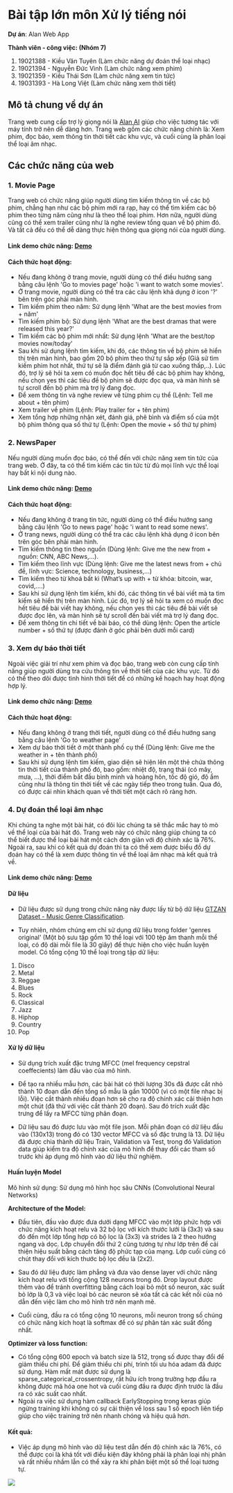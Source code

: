 # Bài tập lớn môn Xử lý tiếng nói

**Dự án**: Alan Web App

**Thành viên - công việc: (Nhóm 7)**
 1. 19021388 - Kiều Văn Tuyên (Làm chức năng dự đoán thể loại nhạc)
 2. 19021394 - Nguyễn Đức Vinh (Làm chức năng xem phim)
 3. 19021359 - Kiều Thái Sơn (Làm chức năng xem tin tức)
 5. 19031393 - Hà Long Việt (Làm chức năng xem thời tiết)
 
## Mô tả chung về dự án
Trang web cung cấp trợ lý giọng nói là [Alan AI](https://alan.app/) giúp cho việc tương tác với máy tính trở nên dễ dàng hơn. Trang web gồm các chức năng chính là: Xem phim, đọc báo, xem thông tin thời tiết các khu vực, và cuối cùng là phân loại thể loại âm nhạc.

## Các chức năng của web

### 1. Movie Page
Trang web có chức năng giúp người dùng tìm kiếm thông tin về các bộ phim, chẳng hạn như các bộ phim mới ra rạp, hay có thể tìm kiếm các bộ phim theo từng năm cũng như là theo thể loại phim. Hơn nữa, người dùng cũng có thể xem trailer cũng như là nghe review tổng quan về bộ phim đó. Và tất cả đều có thể dễ dàng thực hiện thông qua giọng nói của người dùng.
  #### Link demo chức năng: [Demo](https://drive.google.com/file/d/14qmCDGYmiuuVfmAssPTSL8tM8iSjtFCE/view?usp=sharing)
  #### Cách thức hoạt động:
  + Nếu đang không ở trang movie, người dùng có thể điều hướng sang bằng câu lệnh 'Go to movies page' hoặc 'i want to watch some movies'.
  + Ở trang movie, người dùng có thể tra các câu lệnh khả dụng ở icon '?' bên trên góc phải màn hình.
  + Tìm kiếm phim theo năm: Sử dụng lệnh 'What are the best movies from + năm'
  + Tìm kiếm phim bộ: Sử dụng lệnh 'What are the best dramas that were released this year?'
  + Tìm kiếm các bộ phim mới nhất: Sử dụng lệnh 'What are the best/top movies now/today'
  + Sau khi sử dụng lệnh tìm kiếm, khi đó, các thông tin về bộ phim sẽ hiển thị trên màn hình, 
      bao gồm 20 bộ phim theo thứ tự sắp xếp (Giả sử tìm kiếm phim hot nhất, thứ tự sẽ là điểm đánh giá từ cao xuống thấp,..). Lúc đó, trợ lý sẽ hỏi ta xem có muốn đọc hết tiêu đề các bộ phim hay không, nếu chọn yes thì các tiêu đề bộ phim sẽ được đọc qua, và màn hình sẽ tự scroll đến bộ phim mà trợ lý đang đọc.
  + Để xem thông tin và nghe review về từng phim cụ thể (Lệnh: Tell me about + tên phim)
  + Xem trailer về phim (Lệnh: Play trailer for + tên phim)
  + Xem tổng hợp những nhận xét, đánh giá, phê bình và điểm số của một bộ phim thông qua số thứ tự (Lệnh: Open the movie + số thứ tự phim)
### 2. NewsPaper
Nếu người dùng muốn đọc báo, có thể đến với chức năng xem tin tức của trang web. Ở đây, ta có thể tìm kiếm các tin tức từ đủ mọi lĩnh vực thể loại hay bất kì nội dung nào.
  #### Link demo chức năng: [Demo](https://drive.google.com/file/d/1Z2V3iNJbtzR2z6cHcZ5BswrAf2okScy7/view?usp=sharing)
  #### Cách thức hoạt động:
  + Nếu đang không ở trang tin tức, người dùng có thể điều hướng sang bằng câu lệnh 'Go to news page' hoặc 'i want to read some news'.
  + Ở trang news, người dùng có thể tra các câu lệnh khả dụng ở icon bên trên góc bên phải màn hình.
  + Tìm kiếm thông tin theo nguồn (Dùng lệnh: Give me the new from + nguồn: CNN, ABC News,...). 
  + Tìm kiếm theo lĩnh vực (Dùng lệnh: Give me the latest news from + chủ đề, lĩnh vực: Science, technology, business,...)
  + Tìm kiếm theo từ khoá bất kì (What’s up with + từ khóa: bitcoin, war, covid,....)
  + Sau khi sử dụng lệnh tìm kiếm, khi đó, các thông tin về bài viết mà ta tìm kiếm sẽ hiển thị trên màn hình. Lúc đó, trợ lý sẽ hỏi ta xem có muốn đọc hết tiêu đề bài viết hay không, nếu chọn yes thì các tiêu đề bài viết sẽ được đọc lên, và màn hình sẽ tự scroll đến bài viết mà trợ lý đang đọc.
  + Để xem thông tin chi tiết về bài báo, có thể dùng lệnh: Open the article number + số thứ tự (được đánh ở góc phải bên dưới mỗi card)
### 3. Xem dự báo thời tiết
Ngoài việc giải trí như xem phim và đọc báo, trang web còn cung cấp tính năng giúp người dùng tra cứu thông tin về thời tiết của các khu vực. Từ đó có thể theo dõi được tình hình thời tiết để có những kế hoạch hay hoạt động hợp lý. 
#### Link demo chức năng: [Demo](https://drive.google.com/file/d/18L_Q6CqyywWynfJCOWblZQYarReFMVc4/view?usp=sharing)
#### Cách thức hoạt động:
+ Nếu đang không ở trang thời tiết, người dùng có thể điều hướng sang bằng câu lệnh 'Go to weather page'
+ Xem dự báo thời tiết ở một thành phố cụ thể (Dùng lệnh: Give me the weather in + tên thành phố)
+ Sau khi sử dụng lệnh tìm kiếm, giao diện sẽ hiện lên một thẻ chứa thông tin thời tiết của thành phố đó, bao gồm: nhiệt độ, trạng thái (có mây, mưa, ...), thời điểm bắt đầu bình minh và hoàng hôn, tốc độ gió, độ ẩm cũng như là thông tin thời tiết về các ngày tiếp theo trong tuần. Qua đó, có được cái nhìn khách quan về thời tiết một cách rõ ràng hơn.


### 4. Dự đoán thể loại âm nhạc
Khi chúng ta nghe một bài hát, có đôi lúc chúng ta sẽ thắc mắc hay tò mò về thể loại của bài hát đó. Trang web này có chức năng giúp chúng ta có thể biết được thể loại bài hát một cách đơn giản với độ chính xác là 76%. Ngoài ra, sau khi có kết quả dự đoán thì ta có thể xem được biểu đồ dự đoán hay có thể là xem được thông tin về thể loại âm nhạc mà kết quả trả về.
#### Link demo chức năng: [Demo](https://drive.google.com/file/d/1NcOP2-T-5Uzc9JflU-d14CuZvno7tvLG/view?usp=sharing)
#### Dữ liệu
- Dữ liệu được sử dụng trong chức năng này được lấy từ bộ dữ liệu [GTZAN Dataset - Music Genre Classification](https://www.kaggle.com/datasets/andradaolteanu/gtzan-dataset-music-genre-classification).

- Tuy nhiên, nhóm chúng em chỉ sử dụng dữ liệu trong folder 'genres original' (Một bộ sưu tập gồm 10 thể loại với 100 tệp âm thanh mỗi thể loại, có độ dài mỗi file là 30 giây) để thực hiện cho việc huấn luyện model. Có tổng cộng 10 thể loại trong tập dữ liệu:
1. Disco
2. Metal
3. Reggae
4. Blues
5. Rock
6. Classical
7. Jazz
8. Hiphop
9. Country
10. Pop
#### Xử lý dữ liệu

- Sử dụng trích xuất đặc trưng MFCC (mel frequency cepstral coeffecients) làm đầu vào của mô hình.

- Để tạo ra nhiều mẫu hơn, các bài hát có thời lượng 30s đã được cắt nhỏ thành 10 đoạn dẫn đến tổng số mẫu là gần 10000 (vì có một file nhạc bị lỗi). Việc cắt thành nhiều đoạn hơn sẽ cho ra độ chính xác cải thiện hơn một chút (đã thử với việc cắt thành 20 đoạn). Sau đó trích xuất đặc trưng để lấy ra MFCC từng phân đoạn.

+ Dữ liệu sau đó được lưu vào một file json. Mỗi phân đoạn có dữ liệu đầu vào (130x13) trong đó có 130 vector MFCC và số đặc trưng là 13. Dữ liệu đã được chia thành dữ liệu Train, Validation và Test, trong đó Validation data giúp kiểm tra độ chính xác của mô hình để thay đổi các tham số trước khi áp dụng mô hình vào dữ liệu thử nghiệm.
#### Huấn luyện Model
Mô hình sử dụng: Sử dụng mô hình học sâu CNNs (Convolutional Neural Networks)

**Architecture of the Model:** 

- Đầu tiên, đầu vào được đưa dưới dạng MFCC vào một lớp phức hợp với chức năng kích hoạt relu và 32 bộ lọc với kích thước lưới là (3x3) và sau đó đến một lớp tổng hợp có bộ lọc là (3x3) và strides là 2 theo hướng ngang và dọc. Lớp chuyển đổi thứ 2 cũng tương tự như lớp trên để cải thiện hiệu suất bằng cách tăng độ phức tạp của mạng. Lớp cuối cùng có chút thay đổi với kích thước bộ lọc đều là (2x2).

- Sau đó dứ liệu được làm phẳng và đưa vào dense layer với chức năng kích hoạt relu với tổng cộng 128 neurons trong đó. Drop layout được thêm vào để tránh overfitting bằng cách loại bỏ một số neuron, xác suất bỏ lớp là 0,3 và việc loại bỏ các neuron sẽ xóa tất cả các kết nối của nó dẫn đến việc làm cho mô hình trở nên mạnh mẽ.

- Cuối cùng, đầu ra có tổng cộng 10 neurons, mỗi neuron trong số chúng có chức năng kích hoạt là softmax để có sự phân tán xác suất đồng nhất.

**Optimizer và loss function:** 

- Có tổng cộng 600 epoch và batch size là 512, trọng số được thay đổi để giảm thiểu chi phí. Để giảm thiểu chi phí, trình tối ưu hóa adam đã được sử dụng. Hàm mất mát được sử dụng là sparse_categorical_crossentropy, rất hữu ích trong trường hợp đầu ra không được mã hóa one hot và cuối cùng đầu ra được định trước là đầu ra có xác suất cao nhất. 
- Ngoài ra việc sử dụng hàm callback EarlyStopping trong keras giúp ngừng training khi không có sự cải thiện về loss sau 1 số epoch liên tiếp giúp cho việc training trở nên nhanh chóng và hiệu quả hơn.
#### Kết quả: 
- Việc áp dụng mô hình vào dữ liệu test dẫn đến độ chính xác là 76%, có thể được coi là khá tốt với điều kiện đây không phải là phân loại nhị phân và rất nhiều nhầm lẫn có thể xảy ra khi phân biệt một số thể loại tương tự.

![](https://github.com/kenjius01/voice-app/blob/main/result.png)
